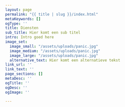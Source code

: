 ```yaml
---
layout: page
permalink: "{{ title | slug }}/index.html"
metaKeywords: []
ogType: ''
title: Diensten
sub_title: Hier komt een sub titel
intro: Intro goed here
image_set:
  image_small: "/assets/uploads/panic.jpg"
  image_medium: "/assets/uploads/panic.jpg"
  image_large: "/assets/uploads/panic.jpg"
  alternative_text: Hier komt een alternatieve tekst
link_url: ''
link_text: ''
page_sections: []
metaDesc: ''
ogTitle: ''
ogDesc: ''
ogImage: ''

---
```

